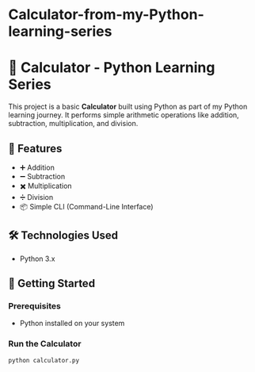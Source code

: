 # Calculator-from-my-Python-learning-series
# 🧮 Calculator - Python Learning Series

This project is a basic **Calculator** built using Python as part of my Python learning journey. It performs simple arithmetic operations like addition, subtraction, multiplication, and division.

## 📌 Features

- ➕ Addition
- ➖ Subtraction
- ✖️ Multiplication
- ➗ Division
- 📦 Simple CLI (Command-Line Interface)

## 🛠️ Technologies Used

- Python 3.x

## 🚀 Getting Started

### Prerequisites

- Python installed on your system

### Run the Calculator

```bash
python calculator.py
